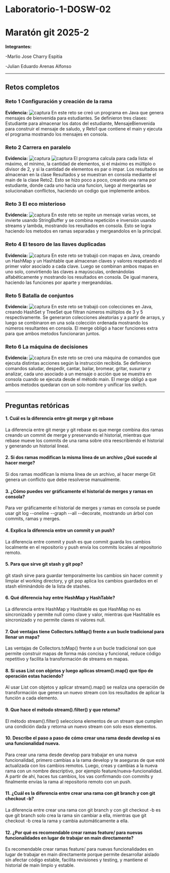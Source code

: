 # Laboratorio-1-DOSW-02

# Maratón git 2025-2

**Integrantes:**

-Marlio Jose Charry Espitia

-Julian Eduardo Arenas Alfonso

---
## Retos completos

### Reto 1 Configuración y creación de la rama
**Evidencia:**
![captura](imagenes/reto1.png)
En este reto se creó un programa en Java que genera mensajes de bienvenida para estudiantes. Se definieron tres clases: Estudiante para almacenar los datos del estudiante, MensajeBienvenida para construir el mensaje de saludo, y Reto1 que contiene el main y ejecuta el programa mostrando los mensajes en consola.

### Reto 2 Carrera en paralelo
**Evidencia:**
![captura](imagenes/reto2.png)
![captura](imagenes/reto2_evidencia.png)
El programa calcula para cada lista: el máximo, el mínimo, la cantidad de elementos, si el máximo es múltiplo o divisor de 2, y si la cantidad de elementos es par o impar. Los resultados se almacenan en la clase Resultados y se muestran en consola mediante el main de la clase Reto2. Esto se hizo poco a poco, creando una rama por estudiante, donde cada uno hacia una funcion, luego al mergearlas se solucionaban conflictos, haciendo un codigo que implemente ambos.

### Reto 3 El eco misterioso
**Evidencia:**
![captura](imagenes/reto3.png)
En este reto se repite un mensaje varias veces, se invierte usando StringBuffer y se combina repetición e inversión usando streams y lambda, mostrando los resultados en consola. Esto se logra haciendo los metodos en ramas separadas y mergeandolos en la principal.

### Reto 4 El tesoro de las llaves duplicadas
**Evidencia:**
![captura](imagenes/reto4.png)
En este reto se trabajó con mapas en Java, creando un HashMap y un Hashtable que almacenan claves y valores respetando el primer valor asociado a cada clave. Luego se combinan ambos mapas en uno solo, convirtiendo las claves a mayúsculas, ordenándolas alfabéticamente y mostrando los resultados en consola. De igual manera, haciendo las funciones por aparte y mergeandolas.

### Reto 5 Batalla de conjuntos
**Evidencia:**
![captura](imagenes/reto5.png)
En este reto se trabajó con colecciones en Java, creando HashSet y TreeSet que filtran números múltiplos de 3 y 5 respectivamente. Se generaron colecciones aleatorias y a partir de arrays, y luego se combinaron en una sola colección ordenada mostrando los números resultantes en consola. El merge obligó a hacer funciones extra para que ambos metodos funcionaran juntos.

### Reto 6 La máquina de decisiones
**Evidencia:**
![captura](imagenes/reto6.png)
En este reto se creó una máquina de comandos que ejecuta distintas acciones según la instrucción recibida. Se definieron comandos saludar, despedir, cantar, bailar, bromear, gritar, susurrar y analizar, cada uno asociado a un mensaje o acción que se muestra en consola cuando se ejecuta desde el método main. El merge obligó a que ambos metodos quedaran con un solo nombre y unificar los switch.

---

## Preguntas retóricas

#### 1.	Cuál es la diferencia entre git merge y git rebase
La diferencia entre git merge y git rebase es que merge combina dos ramas creando un commit de merge y preservando el historial, mientras que rebase mueve los commits de una rama sobre otra reescribiendo el historial y generando un historial lineal.
#### 2.	Si dos ramas modifican la misma línea de un archivo ¿Qué sucede al hacer merge?
Si dos ramas modifican la misma línea de un archivo, al hacer merge Git genera un conflicto que debe resolverse manualmente.
#### 3.	¿Cómo puedes ver gráficamente el historial de merges y ramas en consola?
Para ver gráficamente el historial de merges y ramas en consola se puede usar git log --oneline --graph --all --decorate, mostrando un árbol con commits, ramas y merges.
#### 4.	Explica la diferencia entre un commit y un push?
La diferencia entre commit y push es que commit guarda los cambios localmente en el repositorio y push envía los commits locales al repositorio remoto.
#### 5.	Para que sirve git stash y git pop?
git stash sirve para guardar temporalmente los cambios sin hacer commit y limpiar el working directory, y git pop aplica los cambios guardados en el stash eliminándolo de la lista de stashes.
#### 6.	Qué diferencia hay entre HashMap y HashTable?
La diferencia entre HashMap y Hashtable es que HashMap no es sincronizado y permite null como clave y valor, mientras que Hashtable es sincronizado y no permite claves ni valores null.
#### 7.	Qué ventajas tiene Collectors.toMap() frente a un bucle tradicional para llenar un mapa?
Las ventajas de Collectors.toMap() frente a un bucle tradicional son que permite construir mapas de forma más concisa y funcional, reduce código repetitivo y facilita la transformación de streams en mapas.
#### 8.	Si usas List con objetos y luego aplicas stream().map() que tipo de operación estas haciendo?
Al usar List con objetos y aplicar stream().map() se realiza una operación de transformación que genera un nuevo stream con los resultados de aplicar la función a cada elemento.
#### 9.	Que hace el método stream().filter() y que retorna?
El método stream().filter() selecciona elementos de un stream que cumplen una condición dada y retorna un nuevo stream con solo esos elementos.
#### 10.	 Describe el paso a paso de cómo crear una rama desde develop si es una funcionalidad nueva.
Para crear una rama desde develop para trabajar en una nueva funcionalidad, primero cambias a la rama develop y te aseguras de que esté actualizada con los cambios remotos. Luego, creas y cambias a la nueva rama con un nombre descriptivo, por ejemplo feature/nueva-funcionalidad. A partir de ahí, haces tus cambios, los vas confirmando con commits y finalmente envías la rama al repositorio remoto con un push.
#### 11.	¿Cuál es la diferencia entre crear una rama con git branch y con git checkout -b?
La diferencia entre crear una rama con git branch y con git checkout -b es que git branch solo crea la rama sin cambiar a ella, mientras que git checkout -b crea la rama y cambia automáticamente a ella.
#### 12.	¿Por qué es recomendable crear ramas feature/ para nuevas funcionalidades en lugar de trabajar en main directamente?
Es recomendable crear ramas feature/ para nuevas funcionalidades en lugar de trabajar en main directamente porque permite desarrollar aislado sin afectar código estable, facilita revisiones y testing, y mantiene el historial de main limpio y estable.